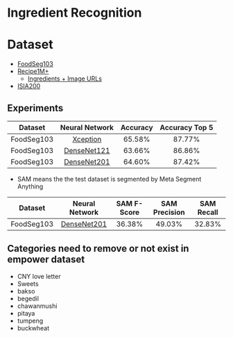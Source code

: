 # Ingredient Recognition

# Dataset

* [FoodSeg103](https://drive.google.com/file/d/1iL9CdqmcPPmXlIbF2QSQ5ri7dqWj5jA3/view?usp=sharing)
* [Recipe1M+](http://im2recipe.csail.mit.edu/)
    * [Ingredients + Image URLs](https://www.kaggle.com/datasets/kmader/layer-urls)
* [ISIA200](http://123.57.42.89/FoodComputing-Dataset/FoodComputing-ISIA200.html)

## Experiments

| Dataset | Neural Network | Accuracy | Accuracy Top 5 |
| :----: | :----: | :----: | :----: |
| FoodSeg103 | [Xception](https://drive.google.com/file/d/1Arh19kfTIld90I101tjuXvsqYmZ3IxDt/view?usp=share_link) | 65.58% | 87.77% |
| FoodSeg103 | [DenseNet121](https://drive.google.com/file/d/1bI8-vNbQR2YXOabKa50TLtXGlTKzVl5Q/view?usp=share_link) | 63.66% | 86.86% |
| FoodSeg103 | [DenseNet201](https://drive.google.com/file/d/1xRrqro_ER6QQRTNoXB8crgbXUpKwzx9w/view?usp=share_link) | 64.60% | 87.42% |

* SAM means the the test dataset is segmented by Meta Segment Anything

| Dataset | Neural Network | SAM F-Score | SAM Precision | SAM Recall |
| :----: | :----: | :----: | :----: | :----: |
| FoodSeg103 | [DenseNet201](https://drive.google.com/file/d/1xRrqro_ER6QQRTNoXB8crgbXUpKwzx9w/view?usp=share_link) | 36.38% | 49.03% | 32.83% |

## Categories need to remove or not exist in empower dataset

* CNY love letter
* Sweets
* bakso
* begedil
* chawanmushi
* pitaya
* tumpeng
* buckwheat
